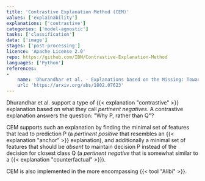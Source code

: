 ```yaml
---
title: 'Contrastive Explanation Method (CEM)'
values: ['explainability']
explanations: ['contrastive']
categories: ['model-agnostic']
tasks: ['classification']
data: ['image'] 
stages: ['post-processing'] 
licence: 'Apache License 2.0'
repo: https://github.com/IBM/Contrastive-Explanation-Method
languages: ['Python']
references: 
- 
    name: 'Dhurandhar et al. - Explanations based on the Missing: Towards Contrastive Explanations with Pertinent Negatives'
    url: 'https://arxiv.org/abs/1802.07623'
---
```


Dhurandhar et al. support a type of {{< explanation "contrastive" >}} explanation based on what they call *pertinent negatives*.
A contrastive explanation answers the question: "Why P, rather than Q"?

CEM supports such an explanation by finding the minimal set of features that lead to prediction P (a *pertinent positive* that resembles an {{< explanation "anchor" >}} explanation), and additionally a minimal set of features that should be *absent* to maintain decision P instead of the decision for closest class Q (a *pertinent negative* that is somewhat similar to a {{< explanation "counterfactual" >}}).

CEM is also implemented in the more encompassing {{< tool "Alibi" >}}.
